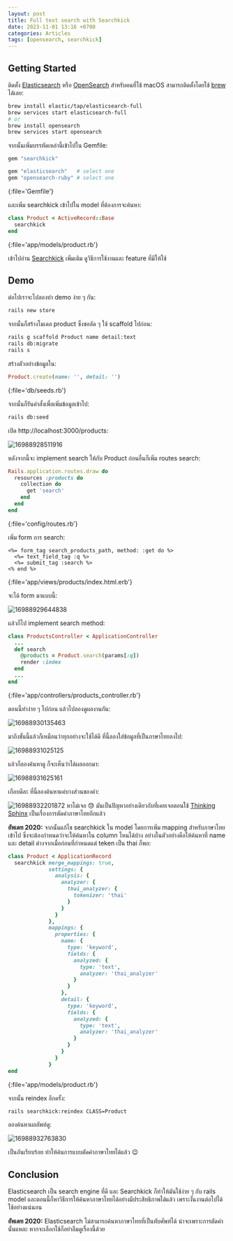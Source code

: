 ```yaml
---
layout: post
title: Full text search with Searchkick
date: 2023-11-01 13:16 +0700
categories: Articles
tags: [opensearch, searchkick]
---
```


## Getting Started

ติดตั้ง [Elasticsearch](https://www.elastic.co/downloads/elasticsearch) หรือ [OpenSearch](https://opensearch.org/downloads.html) สำหรับคนที่ใช้ macOS สามารถติดตั้งโดยใช้ [brew](https://brew.sh/) ได้เลย:

```bash
brew install elastic/tap/elasticsearch-full
brew services start elasticsearch-full
# or
brew install opensearch
brew services start opensearch
```

จากนั้นเพิ่มบรรทัดเหล่านี้เข้าไปใน Gemfile:

```ruby
gem "searchkick"

gem "elasticsearch"   # select one
gem "opensearch-ruby" # select one
```
{:file='Gemfile'}

และเพิ่ม searchkick เข้าไปใน model ที่ต้องการจะค้นหา:

```ruby
class Product < ActiveRecord::Base
  searchkick
end
```
{:file='app/models/product.rb'}

เข้าไปอ่าน [Searchkick](https://github.com/ankane/searchkick) เพิ่มเติม ดูวิธีการใช้งานและ feature ที่มีให้ใช้

## Demo

ต่อไปเราจะไปลองทำ demo ง่าย ๆ กัน:

```bash
rails new store
```

จากนั้นก็สร้างโมเดล product ซึ่งขอลัด ๆ ใช้ scaffold ไปก่อน:

```bash
rails g scaffold Product name detail:text
rails db:migrate
rails s
```

สร้างตัวอย่างข้อมูลใน:

```ruby
Product.create(name: '', detail: '')
```
{:file='db/seeds.rb'}

จากนั้นก็รันคำสั่งเพื่อเพิ่มข้อมูลเข้าไป:

```bash
rails db:seed
```
เปิด http://localhost:3000/products:


![16988928511916](https://i.imgur.com/Z3dnbiv.png)


หลังจากนี้จะ implement search ให้กับ Product ก่อนอื่นก็เพิ่ม routes search:

```ruby
Rails.application.routes.draw do
  resources :products do
    collection do
      get 'search'
    end
  end
end
```
{:file='config/routes.rb'}

เพิ่ม form การ search:

```erb
<%= form_tag search_products_path, method: :get do %>
  <%= text_field_tag :q %>
  <%= submit_tag :search %>
<% end %>
```
{:file='app/views/products/index.html.erb'}

จะได้ form มาแบบนี้:


![16988929644838](https://i.imgur.com/paxMUFn.png)


แล้วก็ไป implement search method:

```ruby
class ProductsController < ApplicationController
  ...
  def search
    @products = Product.search(params[:q])
    render :index
  end
  ...
end
```
{:file='app/controllers/products_controller.rb'}

ตอนนี้ทำง่าย ๆ ไปก่อน แล้วไปลองดูผลงานกัน:


![16988930135463](https://i.imgur.com/tLidcrB.png)


มาถึงขั้นนี้แล้วก็เหมือนว่าทุกอย่างจะใช้ได้ดี ที่นี้ลองใส่ข้อมูลที่เป็นภาษาไทยลงไป:


![16988931025125](https://i.imgur.com/18Grhkl.png)


แล้วก็ลองค้นหาดู ก็จะเห็นว่าได้ผลออกมา:


![16988931625161](https://i.imgur.com/i7f48aY.png)

เกือบดีละ ที่นี้ลองค้นหาแค่บางส่วนของคำ:

![16988932201872](https://i.imgur.com/YS24nY5.png)
หาไม่เจอ 😓 มันเป็นปัญหาอย่างเดียวกับที่เคยเจอตอนใช้ [Thinking Sphinx](https://freelancing-gods.com/thinking-sphinx) เป็นเรื่องการตัดคำภาษาไทยอีกแล้ว

**อัพเดท 2020:** จากนั้นแก้ไข searchkick ใน model โดยการเพิ่ม mapping สำหรับภาษาไทยเข้าไป ซึ่งจะต้องกำหนดว่าจะให้ค้นหาใน column ไหนได้บ้าง อย่างในตัวอย่างคือให้ค้นหาที่ name และ detail ต่างจากเมื่อก่อนที่กำหนดแต่ teken เป็น thai ก็พอ:

```ruby
class Product < ApplicationRecord
  searchkick merge_mappings: true,
             settings: {
               analysis: {
                 analyzer: {
                   thai_analyzer: {
                     tokenizer: 'thai'
                   }
                 }
               }
             },
             mappings: {
               properties: {
                 name: {
                   type: 'keyword',
                   fields: {
                     analyzed: {
                       type: 'text',
                       analyzer: 'thai_analyzer'
                     }
                   }
                 },
                 detail: {
                   type: 'keyword',
                   fields: {
                     analyzed: {
                       type: 'text',
                       analyzer: 'thai_analyzer'
                     }
                   }
                 }
               }
             }
end
```
{:file='app/models/product.rb'}

จากนั้น reindex อีกครั้ง:

```bash
rails searchkick:reindex CLASS=Product
```

ลองค้นหาผลลัพท์ดู:

![16988932763830](https://i.imgur.com/q7vLWyb.png)

เป็นอันเรียบร้อย ทำให้ค้นการแบบตัดคำภาษาไทยได้แล้ว 😉

## Conclusion

Elasticsearch เป็น search engine ที่ดี และ Searchkick ก็ทำให้มันใช้ง่าย ๆ กับ rails model และตอนนี้ก็หาวิธีการให้ค้นหาภาษาไทยได้อย่างมีประสิทธิภาพได้แล้ว เพราะงั้นงานต่อไปได้ใช้อย่างแน่นอน

**อัพเดท 2020:** Elasticsearch ไม่สามารถค้นหาภาษาไทยที่เป็นทับศัพท์ได้ น่าจะเพราะการตัดคำนั่นแหละ หากจะเลือกใช้ก็อย่าลืมดูเรื่องนี้ด้วย